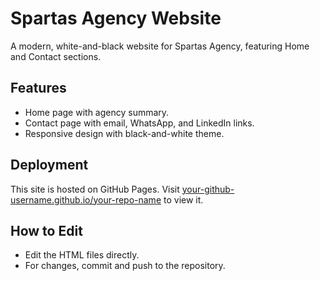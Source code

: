 # Spartas Agency Website

A modern, white-and-black website for Spartas Agency, featuring Home and Contact sections.

## Features
- Home page with agency summary.
- Contact page with email, WhatsApp, and LinkedIn links.
- Responsive design with black-and-white theme.

## Deployment
This site is hosted on GitHub Pages. Visit [your-github-username.github.io/your-repo-name](https://your-github-username.github.io/your-repo-name) to view it.

## How to Edit
- Edit the HTML files directly.
- For changes, commit and push to the repository.